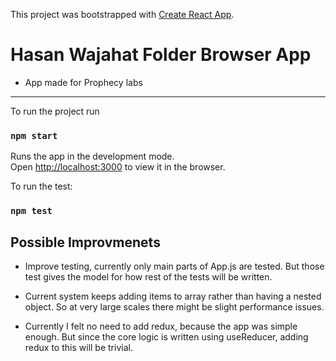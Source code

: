 This project was bootstrapped with [Create React App](https://github.com/facebook/create-react-app).

# Hasan Wajahat Folder Browser App

- App made for Prophecy labs
---

To run the project run

### `npm start`

Runs the app in the development mode.<br>
Open [http://localhost:3000](http://localhost:3000) to view it in the browser.

To run the test:

### `npm test`

## Possible Improvmenets

- Improve testing, currently only main parts of App.js are tested. But those test gives the model for how rest of the tests will be written.

- Current system keeps adding items to array rather than having a nested object. So at very large scales there might be slight performance issues.

- Currently I felt no need to add redux, because the app was simple enough. But since the core logic is written using useReducer, adding redux to this will be trivial.

